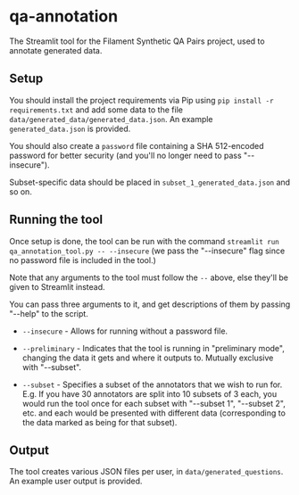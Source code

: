 # qa-annotation
The Streamlit tool for the Filament Synthetic QA Pairs project, used to annotate generated data. 

## Setup
You should install the project requirements via Pip using `pip install -r requirements.txt` and add some data to the file `data/generated_data/generated_data.json`. An example `generated_data.json` is provided.

You should also create a `password` file containing a SHA 512-encoded password for better security (and you'll no longer need to pass "--insecure"). 

Subset-specific data should be placed in `subset_1_generated_data.json` and so on.

## Running the tool 
Once setup is done, the tool can be run with the command `streamlit run qa_annotation_tool.py -- --insecure` (we pass the "--insecure" flag since no password file is included in the tool.)

Note that any arguments to the tool must follow the `--` above, else they'll be given to Streamlit instead.

You can pass three arguments to it, and get descriptions of them by passing "--help" to the script. 

* `--insecure` - Allows for running without a password file.

* `--preliminary` - Indicates that the tool is running in "preliminary mode", changing the data it gets and where it outputs to. Mutually exclusive with "--subset". 

* `--subset` - Specifies a subset of the annotators that we wish to run for. E.g. If you have 30 annotators are split into 10 subsets of 3 each, you would run the tool once for each subset with "--subset 1", "--subset 2", etc. and each would be presented with different data (corresponding to the data marked as being for that subset). 

## Output
The tool creates various JSON files per user, in `data/generated_questions`. An example user output is provided.
